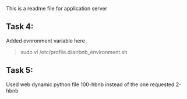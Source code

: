 This is a readme file for application server


Task 4:
-------
Added evnronment variable here
> sudo vi /etc/profile.d/airbnb_environment.sh

Task 5:
--------
Used web dynamic python file 100-hbnb instead of the one requested 2-hbnb
